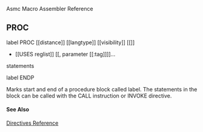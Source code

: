Asmc Macro Assembler Reference

## PROC

label PROC [[distance]] [[langtype]] [[visibility]] [[]]

- [[USES reglist]] [[, parameter [[:tag]]]]...

statements

label ENDP

Marks start and end of a procedure block called label. The statements in the block can be called with the CALL instruction or INVOKE directive.

#### See Also

[Directives Reference](readme.md)
